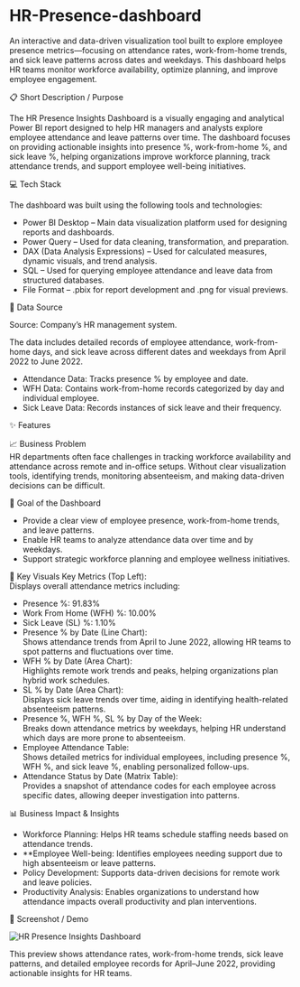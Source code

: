 # HR-Presence-dashboard
An interactive and data-driven visualization tool built to explore employee presence metrics—focusing on attendance rates, work-from-home trends, and sick leave patterns across dates and weekdays. This dashboard helps HR teams monitor workforce availability, optimize planning, and improve employee engagement.

📋 Short Description / Purpose

The HR Presence Insights Dashboard is a visually engaging and analytical Power BI report designed to help HR managers and analysts explore employee attendance and leave patterns over time. The dashboard focuses on providing actionable insights into presence %, work-from-home %, and sick leave %, helping organizations improve workforce planning, track attendance trends, and support employee well-being initiatives.

💻 Tech Stack

The dashboard was built using the following tools and technologies:

-  Power BI Desktop – Main data visualization platform used for designing reports and dashboards.
-  Power Query – Used for data cleaning, transformation, and preparation.
-  DAX (Data Analysis Expressions) – Used for calculated measures, dynamic visuals, and trend analysis.
-  SQL – Used for querying employee attendance and leave data from structured databases.
-  File Format – .pbix for report development and .png for visual previews.

📂 Data Source

Source: Company’s HR management system.

The data includes detailed records of employee attendance, work-from-home days, and sick leave across different dates and weekdays from April 2022 to June 2022.

- Attendance Data: Tracks presence % by employee and date.
- WFH Data: Contains work-from-home records categorized by day and individual employee.
- Sick Leave Data: Records instances of sick leave and their frequency.

✨ Features
 
📈 Business Problem  
HR departments often face challenges in tracking workforce availability and attendance across remote and in-office setups. Without clear visualization tools, identifying trends, monitoring absenteeism, and making data-driven decisions can be difficult.

🎯 Goal of the Dashboard  
- Provide a clear view of employee presence, work-from-home trends, and leave patterns.
- Enable HR teams to analyze attendance data over time and by weekdays.
- Support strategic workforce planning and employee wellness initiatives.

🔑 Key Visuals
  Key Metrics (Top Left):  
  Displays overall attendance metrics including:  
- Presence %: 91.83%  
- Work From Home (WFH) %: 10.00%  
- Sick Leave (SL) %: 1.10%
- Presence % by Date (Line Chart):  
  Shows attendance trends from April to June 2022, allowing HR teams to spot patterns and fluctuations over time.
- WFH % by Date (Area Chart):  
  Highlights remote work trends and peaks, helping organizations plan hybrid work schedules.
- SL % by Date (Area Chart):  
  Displays sick leave trends over time, aiding in identifying health-related absenteeism patterns.
- Presence %, WFH %, SL % by Day of the Week:  
  Breaks down attendance metrics by weekdays, helping HR understand which days are more prone to absenteeism.
- Employee Attendance Table:  
  Shows detailed metrics for individual employees, including presence %, WFH %, and sick leave %, enabling personalized follow-ups.
- Attendance Status by Date (Matrix Table):  
  Provides a snapshot of attendance codes for each employee across specific dates, allowing deeper investigation into patterns.

📊 Business Impact & Insights

- Workforce Planning: Helps HR teams schedule staffing needs based on attendance trends.
- **Employee Well-being: Identifies employees needing support due to high absenteeism or leave patterns.
- Policy Development: Supports data-driven decisions for remote work and leave policies.
- Productivity Analysis: Enables organizations to understand how attendance impacts overall productivity and plan interventions.

📸 Screenshot / Demo

![HR Presence Insights Dashboard]([link-to-your-image.png](https://github.com/Kashish2002-coder/HR-Presence-Insights/blob/main/Snapshot%20of%20the%20HR%20dashboard.png))

This preview shows attendance rates, work-from-home trends, sick leave patterns, and detailed employee records for April–June 2022, providing actionable insights for HR teams.
